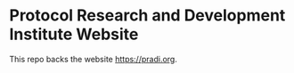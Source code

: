 # Protocol Research and Development Institute Website

This repo backs the website https://pradi.org.
